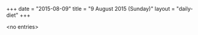 +++
date = "2015-08-09"
title = "9 August 2015 (Sunday)"
layout = "daily-diet"
+++

<p>&lt;no entries&gt;</p>